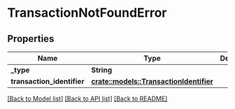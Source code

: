 # TransactionNotFoundError

## Properties

Name | Type | Description | Notes
------------ | ------------- | ------------- | -------------
**_type** | **String** |  | 
**transaction_identifier** | [**crate::models::TransactionIdentifier**](TransactionIdentifier.md) |  | 

[[Back to Model list]](../README.md#documentation-for-models) [[Back to API list]](../README.md#documentation-for-api-endpoints) [[Back to README]](../README.md)


